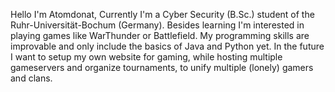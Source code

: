 Hello I'm Atomdonat,
Currently I'm a Cyber Security (B.Sc.) student of the Ruhr-Universität-Bochum (Germany). Besides learning I'm interested in playing games like WarThunder or Battlefield.
My programming skills are improvable and only include the basics of Java and Python yet. In the future I want to setup my own website for gaming, while hosting multiple 
gameservers and organize tournaments, to unify multiple (lonely) gamers and clans.
